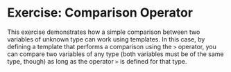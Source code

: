 # Exercise: Comparison Operator

This exercise demonstrates how a simple comparison between two variables of unknown type can work using templates. In this case, by defining a template that performs a comparison using the `>` operator, you can compare two variables of any type (both variables must be of the same type, though) as long as the operator `>` is defined for that type.
